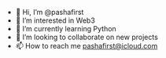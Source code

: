 - 👋 Hi, I’m @pashafirst
- 👀 I’m interested in Web3
- 🌱 I’m currently learning Python
- 💞️ I’m looking to collaborate on new projects
- 📫 How to reach me pashafirst@icloud.com

<!---
pashafirst/pashafirst is a ✨ special ✨ repository because its `README.md` (this file) appears on your GitHub profile.
You can click the Preview link to take a look at your changes.
--->
